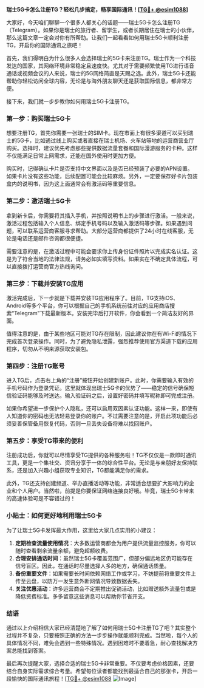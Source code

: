 **瑞士5G卡怎么注册TG？轻松几步搞定，畅享国际通讯！[[TG💪+ @esim1088](https://t.me/s/esim1088)]**

大家好，今天咱们聊聊一个很多人都关心的话题——瑞士5G卡怎么注册TG（Telegram）。如果你是瑞士的旅行者、留学生，或者长期居住在瑞士的小伙伴，那么这篇文章一定会对你有所帮助。让我们一起看看如何用瑞士5G卡顺利注册TG，开启你的国际通讯之旅吧！

首先，我们得明白为什么很多人会选择瑞士的5G卡来注册TG。瑞士作为一个科技发达的国家，其网络环境非常稳定且速度快。尤其对于需要频繁使用TG进行语音通话或视频会议的人来说，瑞士的5G网络简直是天赐之选。此外，瑞士5G卡还能帮助你轻松访问全球内容，无论是与海外朋友聊天还是获取国际信息，都非常方便。

接下来，我们就一步步教你如何用瑞士5G卡注册TG。

### **第一步：购买瑞士5G卡**

想要注册TG，首先你需要一张瑞士的SIM卡。现在市面上有很多渠道可以买到瑞士的5G卡，比如通过线上购买或者直接在瑞士机场、火车站等地的运营商营业厅购买。选择时，建议优先考虑那些提供数据流量套餐和国际漫游服务的卡种。这样不仅能满足日常上网需求，还能在国外使用时更加方便。

购买时，记得确认卡片是否支持中文界面以及是否已经预装了必要的APN设置。如果卡片没有这些功能，后续配置可能会比较麻烦。另外，一定要保存好卡片包装盒内的说明书，因为这上面通常会有激活码等重要信息。

### **第二步：激活瑞士5G卡**

拿到新卡后，你需要将其插入手机，并按照说明书上的步骤进行激活。一般来说，激活过程包括输入个人信息、绑定手机号码以及输入激活码等步骤。如果遇到问题，可以联系运营商客服寻求帮助。大部分运营商都提供了24小时在线客服，无论是电话还是邮件咨询都很便捷。

需要注意的是，在激活过程中可能会要求你上传身份证件照片以完成实名认证。这是为了符合当地的法律法规，请务必如实填写资料。如果实在不确定具体流程，可以直接拨打运营商官方热线询问。

### **第三步：下载并安装TG应用**

激活完成后，下一步就是下载并安装TG应用程序了。目前，TG支持iOS、Android等多个平台，你可以根据自己的手机系统前往对应的应用商店搜索“Telegram”下载最新版本。安装完毕后打开软件，你会看到一个简洁友好的界面。

值得注意的是，由于某些地区可能对TG存在限制，因此建议你在有Wi-Fi的情况下完成首次登录操作。同时，为了避免隐私泄露，强烈推荐使用官方渠道下载的应用程序，切勿从不明来源获取安装包。

### **第四步：注册TG账号**

进入TG后，点击右上角的“注册”按钮开始创建新账户。此时，你需要输入有效的手机号码作为登录凭证。这里就体现出瑞士5G卡的优势了——稳定的信号确保短信验证码能够及时送达。输入验证码之后，设置好密码并填写昵称即可完成注册。

如果你希望进一步保护个人隐私，还可以启用双因素认证功能。这样一来，即使有人知道你的密码也无法轻易登录你的账户。不过需要注意的是，开启此项功能后必须妥善保管备用恢复代码，否则一旦丢失设备将难以找回账户。

### **第五步：享受TG带来的便利**

注册成功后，你就可以尽情享受TG提供的各种服务啦！TG不仅仅是一款即时通讯工具，更是一个集社交、资讯分享于一体的综合性平台。无论是与亲朋好友保持联系，还是加入兴趣小组获取专业知识，TG都能满足你的需求。

此外，TG还支持创建频道、举办直播活动等功能，非常适合想要扩大影响力的企业和个人用户。当然啦，前提是你要保证网络连接良好哦。毕竟，瑞士5G卡带来的高速体验可是不容错过的！

### **小贴士：如何更好地利用瑞士5G卡**

为了让瑞士5G卡发挥最大作用，这里给大家几点实用的小建议：

1. **定期检查流量使用情况**：大多数运营商都会为用户提供流量监控服务，你可以随时查看剩余流量余额，避免超额收费。
2. **合理安排通话时间**：虽然瑞士5G卡覆盖范围广，但部分偏远地区仍可能存在信号盲区。因此，在通话时尽量选择人多的地方，确保通话质量。
3. **备份重要文件**：如果需要长时间依赖网络工作或学习，不妨提前将重要文件上传至云盘，以防万一发生意外断网情况导致数据丢失。
4. **关注优惠活动**：许多运营商会不定期推出促销活动，比如赠送额外流量包或是降低资费标准。多多留意这些消息可以帮助你节省开支。

### **结语**

通过以上介绍相信大家已经清楚地了解了如何用瑞士5G卡注册TG了吧？其实整个过程并不复杂，只要按照正确的方法一步步操作就能顺利完成。当然啦，每个人的具体情况不同，难免会遇到一些特殊情况。遇到困难时不要着急，耐心查找解决方案总能找到答案。

最后再次提醒大家，选择合适的瑞士5G卡非常重要。不仅要考虑价格因素，还要结合自身实际需求综合考量。希望每位读者都能找到最适合自己的那张卡，开启一段愉快的国际通讯旅程！[[TG💪+ @esim1088](https://t.me/s/esim1088) ![Image](https://i.postimg.cc/4NQfJmqS/Snipaste-2025-05-13-00-14-12.png)]